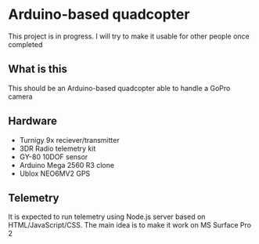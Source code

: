 # Arduino-based quadcopter

This project is in progress. I will try to make it usable for other people once completed

## What is this

This should be an Arduino-based quadcopter able to handle a GoPro camera

## Hardware

* Turnigy 9x reciever/transmitter
* 3DR Radio telemetry kit
* GY-80 10DOF sensor
* Arduino Mega 2560 R3 clone
* Ublox NEO6MV2 GPS

## Telemetry

It is expected to run telemetry using Node.js server based on HTML/JavaScript/CSS. The main idea is to make it work on MS Surface Pro 2


